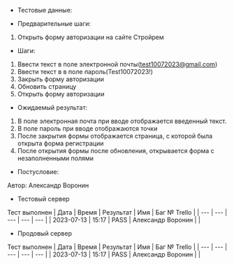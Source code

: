 * Тестовые данные:


* Предварительные шаги:
1. Открыть форму авторизации на сайте Стройрем

* Шаги:
1. Ввести текст в поле электронной почты(test10072023@gmail.com)
2. Ввести текст в  в поле пароль(Test10072023!)
3. Закрыть форму авторизации
4. Обновить страницу
5. Открыть форму авторизации


* Ожидаемый результат:
1. В поле электронная почта при вводе отображается введенный текст.
2. В поле пароль при вводе отображаются точки
3. После закрытия формы отображается страница, с которой была открыта форма регистрации
4. После открытия формы после обновления, открывается форма с незаполненными полями

* Постусловие:

Автор: Александр Воронин

* Тестовый сервер 

Тест выполнен
| Дата | Время | Результат | Имя | Баг № Trello |
| --- | --- | --- | --- | --- |
| 2023-07-13 | 15:17 | PASS | Александр Воронин |  | 

* Продовый сервер

Тест выполнен
| Дата | Время | Результат | Имя | Баг № Trello |
| --- | --- | --- | --- | --- |
| 2023-07-13 | 15:17 | PASS | Александр Воронин |  | 
